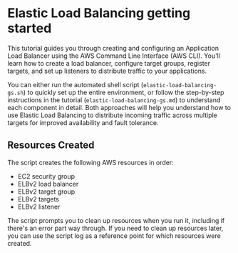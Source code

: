 # Elastic Load Balancing getting started

This tutorial guides you through creating and configuring an Application Load Balancer using the AWS Command Line Interface (AWS CLI). You'll learn how to create a load balancer, configure target groups, register targets, and set up listeners to distribute traffic to your applications.

You can either run the automated shell script (`elastic-load-balancing-gs.sh`) to quickly set up the entire environment, or follow the step-by-step instructions in the tutorial (`elastic-load-balancing-gs.md`) to understand each component in detail. Both approaches will help you understand how to use Elastic Load Balancing to distribute incoming traffic across multiple targets for improved availability and fault tolerance.

## Resources Created

The script creates the following AWS resources in order:

- EC2 security group
- ELBv2 load balancer
- ELBv2 target group
- ELBv2 targets
- ELBv2 listener

The script prompts you to clean up resources when you run it, including if there's an error part way through. If you need to clean up resources later, you can use the script log as a reference point for which resources were created.